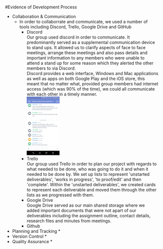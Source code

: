 #Evidence of Development Process

* Collaboration & Communication
  * In order to collaborrate and communicate, we used a number of tools including Discord, Trello, Google Drive and GitHub
    * Discord
      <br>Our group used discord in order to communicate. It predominantly served as a supplemental communication device to stand ups. It allowed us to clarify aspects of face to face meetings, arrange these meetings and also pass details and important information to any members who were unable to attend a stand up for some reason which they alerted the other members to via Discord.
      <br>Discord provides a web interface, Windows and Mac applications as well as apps on both Google Play and the iOS store, this meant that no matter what, provided group members had internet access (which was 90% of the time), we could all communicate with each other in a timely manner.
      <br>![Trello](/Screenshots/Discord_Small.png)
    * Trello
      <br>Our group used Trello in order to plan our project with regards to what needed to be done, who was going to do it and when it needed to be done by. We set up lists to represent 'unstarted deliverables', 'works in progress', 'to proof/edit' and then 'complete'. Within the 'unstarted deliverables', we created cards to represent each deliverable and moved them through the other lists as we progressed with them.
    * Google Drive
      <br>Google Drive served as our main shared storage where we added important documents that were not apart of our deliverables including the assignment outline, contact details, research files and minutes from meetings.
    * Github
      <br>
* Planning and Tracking
  * 
* Version Control
  * 
* Quality Assurance
  * 
